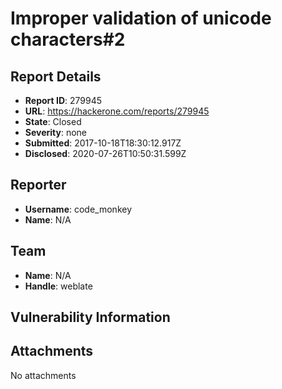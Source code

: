 # Improper validation of unicode characters#2

## Report Details
- **Report ID**: 279945
- **URL**: https://hackerone.com/reports/279945
- **State**: Closed
- **Severity**: none
- **Submitted**: 2017-10-18T18:30:12.917Z
- **Disclosed**: 2020-07-26T10:50:31.599Z

## Reporter
- **Username**: code_monkey
- **Name**: N/A

## Team
- **Name**: N/A
- **Handle**: weblate

## Vulnerability Information


## Attachments
No attachments

